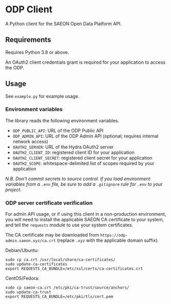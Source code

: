 # ODP Client

A Python client for the SAEON Open Data Platform API.

## Requirements

Requires Python 3.8 or above.

An OAuth2 client credentials grant is required for your application to access the ODP.

## Usage

See `example.py` for example usage.

### Environment variables

The library reads the following environment variables.

- `ODP_PUBLIC_API`: URL of the ODP Public API
- `ODP_ADMIN_API`: URL of the ODP Admin API (optional; requires internal network access)
- `OAUTH2_SERVER`: URL of the Hydra OAuth2 server
- `OAUTH2_CLIENT_ID`: registered client ID for your application
- `OAUTH2_CLIENT_SECRET`: registered client secret for your application
- `OAUTH2_SCOPE`: whitespace-delimited list of scopes required by your application

_N.B. Don't commit secrets to source control. If you load environment variables from
a `.env` file, be sure to add a `.gitignore` rule for `.env` to your project._

### ODP server certificate verification

For admin API usage, or if using this client in a non-production environment,
you will need to install the applicable SAEON CA certificate to your system,
and tell the `requests` module to use your system certificates.

The CA certificate may be downloaded from `https://odp-admin.saeon.xyz/ca.crt`
(replace `.xyz` with the applicable domain suffix).

Debian/Ubuntu:

    sudo cp ca.crt /usr/local/share/ca-certificates/
    sudo update-ca-certificates
    export REQUESTS_CA_BUNDLE=/etc/ssl/certs/ca-certificates.crt

CentOS/Fedora:

    sudo cp saeon-ca.crt /etc/pki/ca-trust/source/anchors/
    sudo update-ca-trust
    export REQUESTS_CA_BUNDLE=/etc/pki/tls/cert.pem
